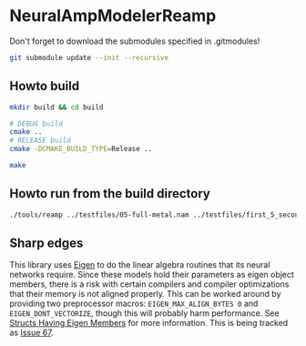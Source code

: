# NeuralAmpModelerReamp

Don't forget to download the submodules specified in .gitmodules!

```bash
git submodule update --init --recursive
```

## Howto build

```bash
mkdir build && cd build
```

```bash
# DEBUG build
cmake ..
# RELEASE build 
cmake -DCMAKE_BUILD_TYPE=Release ..
```

```bash
make
```

## Howto run from the build directory

```bash
./tools/reamp ../testfiles/05-full-metal.nam ../testfiles/first_5_seconds.wav output.wav
```

## Sharp edges

This library uses [Eigen](http://eigen.tuxfamily.org) to do the linear algebra routines that its neural networks require. Since these models hold their parameters as eigen object members, there is a risk with certain compilers and compiler optimizations that their memory is not aligned properly. This can be worked around by providing two preprocessor macros: `EIGEN_MAX_ALIGN_BYTES 0` and `EIGEN_DONT_VECTORIZE`, though this will probably harm performance. See [Structs Having Eigen Members](http://eigen.tuxfamily.org/dox-3.2/group__TopicStructHavingEigenMembers.html) for more information. This is being tracked as [Issue 67](https://github.com/sdatkinson/NeuralAmpModelerCore/issues/67).
